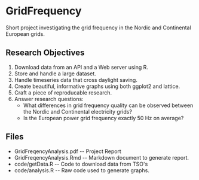 # GridFrequency
Short project investigating the grid frequency in the Nordic and Continental European grids.

## Research Objectives
1. Download data from an API and a Web server using R.
2. Store and handle a large dataset.
3. Handle timeseries data that cross daylight saving.
4. Create beautiful, informative graphs using both ggplot2 and lattice.
5. Craft a piece of reproducable research.
6. Answer research questions:
    + What differences in grid frequency quality can be observed between the Nordic and Continental electricity grids?
    + Is the European power grid frequency exactly 50 Hz on average?

## Files
* GridFreqencyAnalysis.pdf -- Project Report
* GridFreqencyAnalysis.Rmd -- Markdown document to generate report.
* code/getData.R  -- Code to download data from TSO's
* code/analysis.R -- Raw code used to generate graphs.
